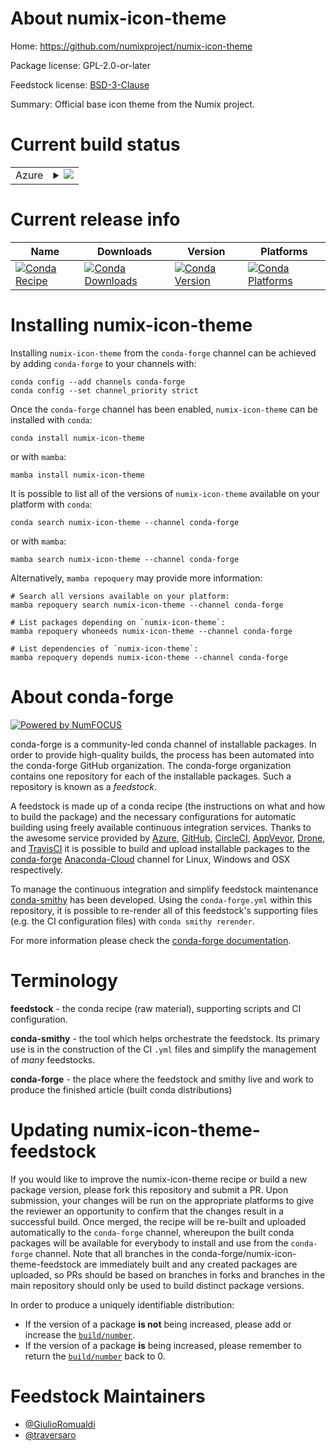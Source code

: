 About numix-icon-theme
======================

Home: https://github.com/numixproject/numix-icon-theme

Package license: GPL-2.0-or-later

Feedstock license: [BSD-3-Clause](https://github.com/conda-forge/numix-icon-theme-feedstock/blob/main/LICENSE.txt)

Summary: Official base icon theme from the Numix project.

Current build status
====================


<table>
    
  <tr>
    <td>Azure</td>
    <td>
      <details>
        <summary>
          <a href="https://dev.azure.com/conda-forge/feedstock-builds/_build/latest?definitionId=15927&branchName=main">
            <img src="https://dev.azure.com/conda-forge/feedstock-builds/_apis/build/status/numix-icon-theme-feedstock?branchName=main">
          </a>
        </summary>
        <table>
          <thead><tr><th>Variant</th><th>Status</th></tr></thead>
          <tbody><tr>
              <td>linux_64</td>
              <td>
                <a href="https://dev.azure.com/conda-forge/feedstock-builds/_build/latest?definitionId=15927&branchName=main">
                  <img src="https://dev.azure.com/conda-forge/feedstock-builds/_apis/build/status/numix-icon-theme-feedstock?branchName=main&jobName=linux&configuration=linux_64_" alt="variant">
                </a>
              </td>
            </tr><tr>
              <td>osx_64</td>
              <td>
                <a href="https://dev.azure.com/conda-forge/feedstock-builds/_build/latest?definitionId=15927&branchName=main">
                  <img src="https://dev.azure.com/conda-forge/feedstock-builds/_apis/build/status/numix-icon-theme-feedstock?branchName=main&jobName=osx&configuration=osx_64_" alt="variant">
                </a>
              </td>
            </tr><tr>
              <td>osx_arm64</td>
              <td>
                <a href="https://dev.azure.com/conda-forge/feedstock-builds/_build/latest?definitionId=15927&branchName=main">
                  <img src="https://dev.azure.com/conda-forge/feedstock-builds/_apis/build/status/numix-icon-theme-feedstock?branchName=main&jobName=osx&configuration=osx_arm64_" alt="variant">
                </a>
              </td>
            </tr><tr>
              <td>win_64</td>
              <td>
                <a href="https://dev.azure.com/conda-forge/feedstock-builds/_build/latest?definitionId=15927&branchName=main">
                  <img src="https://dev.azure.com/conda-forge/feedstock-builds/_apis/build/status/numix-icon-theme-feedstock?branchName=main&jobName=win&configuration=win_64_" alt="variant">
                </a>
              </td>
            </tr>
          </tbody>
        </table>
      </details>
    </td>
  </tr>
</table>

Current release info
====================

| Name | Downloads | Version | Platforms |
| --- | --- | --- | --- |
| [![Conda Recipe](https://img.shields.io/badge/recipe-numix--icon--theme-green.svg)](https://anaconda.org/conda-forge/numix-icon-theme) | [![Conda Downloads](https://img.shields.io/conda/dn/conda-forge/numix-icon-theme.svg)](https://anaconda.org/conda-forge/numix-icon-theme) | [![Conda Version](https://img.shields.io/conda/vn/conda-forge/numix-icon-theme.svg)](https://anaconda.org/conda-forge/numix-icon-theme) | [![Conda Platforms](https://img.shields.io/conda/pn/conda-forge/numix-icon-theme.svg)](https://anaconda.org/conda-forge/numix-icon-theme) |

Installing numix-icon-theme
===========================

Installing `numix-icon-theme` from the `conda-forge` channel can be achieved by adding `conda-forge` to your channels with:

```
conda config --add channels conda-forge
conda config --set channel_priority strict
```

Once the `conda-forge` channel has been enabled, `numix-icon-theme` can be installed with `conda`:

```
conda install numix-icon-theme
```

or with `mamba`:

```
mamba install numix-icon-theme
```

It is possible to list all of the versions of `numix-icon-theme` available on your platform with `conda`:

```
conda search numix-icon-theme --channel conda-forge
```

or with `mamba`:

```
mamba search numix-icon-theme --channel conda-forge
```

Alternatively, `mamba repoquery` may provide more information:

```
# Search all versions available on your platform:
mamba repoquery search numix-icon-theme --channel conda-forge

# List packages depending on `numix-icon-theme`:
mamba repoquery whoneeds numix-icon-theme --channel conda-forge

# List dependencies of `numix-icon-theme`:
mamba repoquery depends numix-icon-theme --channel conda-forge
```


About conda-forge
=================

[![Powered by
NumFOCUS](https://img.shields.io/badge/powered%20by-NumFOCUS-orange.svg?style=flat&colorA=E1523D&colorB=007D8A)](https://numfocus.org)

conda-forge is a community-led conda channel of installable packages.
In order to provide high-quality builds, the process has been automated into the
conda-forge GitHub organization. The conda-forge organization contains one repository
for each of the installable packages. Such a repository is known as a *feedstock*.

A feedstock is made up of a conda recipe (the instructions on what and how to build
the package) and the necessary configurations for automatic building using freely
available continuous integration services. Thanks to the awesome service provided by
[Azure](https://azure.microsoft.com/en-us/services/devops/), [GitHub](https://github.com/),
[CircleCI](https://circleci.com/), [AppVeyor](https://www.appveyor.com/),
[Drone](https://cloud.drone.io/welcome), and [TravisCI](https://travis-ci.com/)
it is possible to build and upload installable packages to the
[conda-forge](https://anaconda.org/conda-forge) [Anaconda-Cloud](https://anaconda.org/)
channel for Linux, Windows and OSX respectively.

To manage the continuous integration and simplify feedstock maintenance
[conda-smithy](https://github.com/conda-forge/conda-smithy) has been developed.
Using the ``conda-forge.yml`` within this repository, it is possible to re-render all of
this feedstock's supporting files (e.g. the CI configuration files) with ``conda smithy rerender``.

For more information please check the [conda-forge documentation](https://conda-forge.org/docs/).

Terminology
===========

**feedstock** - the conda recipe (raw material), supporting scripts and CI configuration.

**conda-smithy** - the tool which helps orchestrate the feedstock.
                   Its primary use is in the construction of the CI ``.yml`` files
                   and simplify the management of *many* feedstocks.

**conda-forge** - the place where the feedstock and smithy live and work to
                  produce the finished article (built conda distributions)


Updating numix-icon-theme-feedstock
===================================

If you would like to improve the numix-icon-theme recipe or build a new
package version, please fork this repository and submit a PR. Upon submission,
your changes will be run on the appropriate platforms to give the reviewer an
opportunity to confirm that the changes result in a successful build. Once
merged, the recipe will be re-built and uploaded automatically to the
`conda-forge` channel, whereupon the built conda packages will be available for
everybody to install and use from the `conda-forge` channel.
Note that all branches in the conda-forge/numix-icon-theme-feedstock are
immediately built and any created packages are uploaded, so PRs should be based
on branches in forks and branches in the main repository should only be used to
build distinct package versions.

In order to produce a uniquely identifiable distribution:
 * If the version of a package **is not** being increased, please add or increase
   the [``build/number``](https://docs.conda.io/projects/conda-build/en/latest/resources/define-metadata.html#build-number-and-string).
 * If the version of a package **is** being increased, please remember to return
   the [``build/number``](https://docs.conda.io/projects/conda-build/en/latest/resources/define-metadata.html#build-number-and-string)
   back to 0.

Feedstock Maintainers
=====================

* [@GiulioRomualdi](https://github.com/GiulioRomualdi/)
* [@traversaro](https://github.com/traversaro/)

